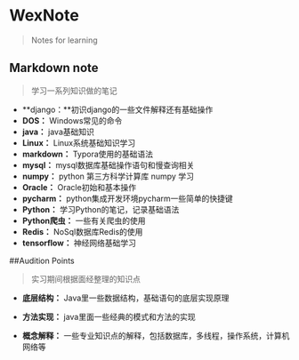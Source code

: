 # WexNote
> Notes for learning

## Markdown note

>学习一系列知识做的笔记

- **django：**初识django的一些文件解释还有基础操作
- **DOS：** Windows常见的命令
- **java：** java基础知识
- **Linux：** Linux系统基础知识学习
- **markdown：** Typora使用的基础语法
- **mysql：** mysql数据库基础操作语句和慢查询相关
- **numpy：** python 第三方科学计算库 numpy 学习
- **Oracle：** Oracle初始和基本操作
- **pycharm：** python集成开发环境pycharm一些简单的快捷键
- **Python：** 学习Python的笔记，记录基础语法
- **Python爬虫：** 一些有关爬虫的使用
- **Redis：** NoSql数据库Redis的使用
- **tensorflow：** 神经网络基础学习







##Audition Points

>实习期间根据面经整理的知识点

- **底层结构：** Java里一些数据结构，基础语句的底层实现原理

- **方法实现：** java里面一些经典的模式和方法的实现

- **概念解释：** 一些专业知识点的解释，包括数据库，多线程，操作系统，计算机网络等